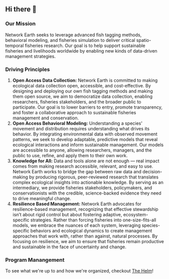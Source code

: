 ## Hi there 👋

### Our Mission

Network Earth seeks to leverage advanced fish tagging methods, behavioral modeling, and fisheries simulation to deliver critical spatio-temporal fisheries research. Our goal is to help support sustainable fisheries and livelihoods worldwide by enabling new kinds of data-driven management strategies.

### Driving Principles

1. **Open Access Data Collection:** Network Earth is committed to making ecological data collection open, accessible, and cost-effective. By designing and deploying our own fish tagging methods and making them open source, we aim to democratize data collection, enabling researchers, fisheries stakeholders, and the broader public to participate. Our goal is to lower barriers to entry, promote transparency, and foster a collaborative approach to sustainable fisheries management and conservation.
2. **Open Access Behavioral Modeling:** Understanding a species' movement and distribution requires understanding what drives its behavior. By integrating environmental data with observed movement patterns, we seek to develop adaptable, predictive models that reveal ecological interactions and inform sustainable management. Our models are accessible to anyone, allowing researchers, managers, and the public to use, refine, and apply them to their own work.
3. **Knowledge for All:** Data and tools alone are not enough — real impact comes from making research accessible, relevant, and easy to use. Network Earth works to bridge the gap between raw data and decision-making by producing rigorous, peer-reviewed research that translates complex ecological insights into actionable knowledge. By serving as an intermediary, we provide fisheries stakeholders, policymakers, and conservationists with the credible, science-backed evidence they need to drive meaningful change.
4. **Resilience Based Management:** Network Earth advocates for resilience-based management, recognizing that effective stewardship isn’t about rigid control but about fostering adaptive, ecosystem-specific strategies. Rather than forcing fisheries into one-size-fits-all models, we embrace the nuances of each system, leveraging species-specific behaviors and ecological dynamics to create management approaches that work with, rather than against, natural processes. By focusing on resilience, we aim to ensure that fisheries remain productive and sustainable in the face of uncertainty and change.

### Program Manangement

To see what we're up to and how we're organized, checkout [The Helm](https://github.com/networkearth/the_helm/wiki)!
